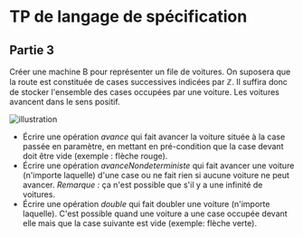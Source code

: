 TP de langage de spécification
==============================

Partie 3
--------

Créer une machine B pour représenter un file de voitures. On suposera que la route est constituée de cases successives indicées par *ℤ*. Il suffira donc de stocker l'ensemble des cases occupées par une voiture. Les voitures avancent dans le sens positif.

![illustration](/m1ls/ext/voiture.svg)

- Écrire une opération *avance* qui fait avancer la voiture située à la case passée en paramètre, en mettant en pré-condition que la case devant doit être vide (exemple : flèche rouge).
- Écrire une opération *avanceNondeterministe* qui fait avancer une voiture (n'importe laquelle) d'une case ou ne fait rien si aucune voiture ne peut avancer. *Remarque :* ça n'est possible que s'il y a une infinité de voitures.
- Écrire une opération *double* qui fait doubler une voiture (n'importe laquelle). C'est possible quand une voiture a une case occupée devant elle mais que la case suivante est vide (exemple: flèche verte).
